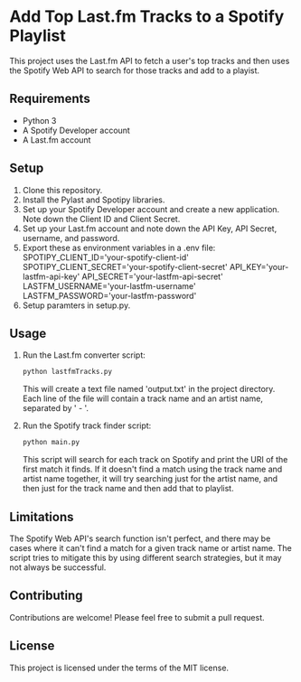 # Add Top Last.fm Tracks to a Spotify Playlist

This project uses the Last.fm API to fetch a user's top tracks and then uses the Spotify Web API to search for those tracks and add to a playist.

## Requirements

- Python 3
- A Spotify Developer account
- A Last.fm account

## Setup

1. Clone this repository.
2. Install the Pylast and Spotipy libraries.
3. Set up your Spotify Developer account and create a new application. Note down the Client ID and Client Secret.
4. Set up your Last.fm account and note down the API Key, API Secret, username, and password.
5. Export these as environment variables in a .env file:
     SPOTIPY_CLIENT_ID='your-spotify-client-id'
     SPOTIPY_CLIENT_SECRET='your-spotify-client-secret'
     API_KEY='your-lastfm-api-key'
     API_SECRET='your-lastfm-api-secret'
     LASTFM_USERNAME='your-lastfm-username'
     LASTFM_PASSWORD='your-lastfm-password'
6. Setup paramters in setup.py.

## Usage

1. Run the Last.fm converter script:

    ```bash
    python lastfmTracks.py
    ```

   This will create a text file named 'output.txt' in the project directory. Each line of the file will contain a track name and an artist name, separated by ' - '.

2. Run the Spotify track finder script:

    ```bash
    python main.py
    ```

   This script will search for each track on Spotify and print the URI of the first match it finds. If it doesn't find a match using the track name and artist name together, it will try searching just for the artist name, and then just for the track name and then add that to playlist.

## Limitations

The Spotify Web API's search function isn't perfect, and there may be cases where it can't find a match for a given track name or artist name. The script tries to mitigate this by using different search strategies, but it may not always be successful.

## Contributing

Contributions are welcome! Please feel free to submit a pull request.

## License

This project is licensed under the terms of the MIT license.